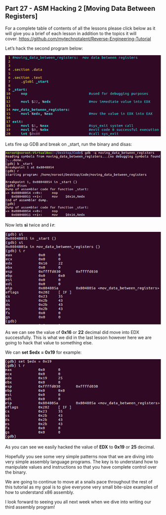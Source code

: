 ## Part 27 - ASM Hacking 2 \[Moving Data Between Registers\]

For a complete table of contents of all the lessons please click below as it will give you a brief of each lesson in addition to the topics it will cover.&nbsp;https://github.com/mytechnotalent/Reverse-Engineering-Tutorial

Let’s hack the second program below:

<div class="slate-resizable-image-embed slate-image-embed__resize-full-width"><img src="/imgs/1520583727180.jpg"/></div>

Lets fire up GDB and break on \_start, run the binary and disas:

<div class="slate-resizable-image-embed slate-image-embed__resize-full-width"><img src="/imgs/1520066773312.jpg"/></div>

Now lets __si__ twice and __i r__:

<div class="slate-resizable-image-embed slate-image-embed__resize-full-width"><img src="/imgs/1520143945686.jpg"/></div>

As we can see the value of __0x16__ or __22__ decimal did move into EDX successfully. This is what we did in the last lesson however here we are going to hack that value to something else.

We can __set $edx = 0x19__ for example:

<div class="slate-resizable-image-embed slate-image-embed__resize-full-width"><img src="/imgs/1520583727155.jpg"/></div>

As you can see we easily hacked the value of __EDX__ to __0x19__ or __25__ decimal.

Hopefully you see some very simple patterns now that we are diving into very simple assembly language programs. The key is to understand how to manipulate values and instructions so that you have complete control over the binary.

We are going to continue to move at a snails pace throughout the rest of this tutorial as my goal is to give everyone very small bite-size examples of how to understand x86 assembly.

I look forward to seeing you all next week when we dive into writing our third assembly program!